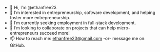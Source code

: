 - 👋 Hi, I’m @ethanfree23
- 👀 I’m interested in entrepreneurship, software development, and helping foster more entrepreneurship.
- 🌱 I’m currently seeking employment in full-stack development.
- 💞️ I’m looking to collaborate on projects that can help micro-entrepreneurs succeed more!
- 📫 How to reach me: ethanfree23@gmail.com -or- message me on GitHub.

<!---
ethanfree23/ethanfree23 is a ✨ special ✨ repository because its `README.md` (this file) appears on your GitHub profile.
You can click the Preview link to take a look at your changes.
--->
